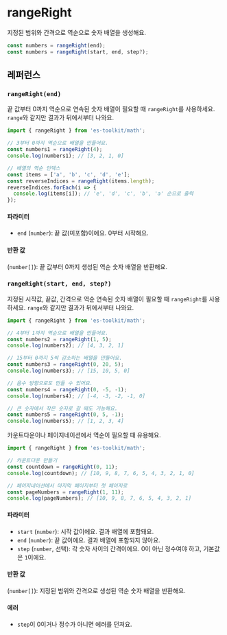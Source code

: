 # rangeRight

지정된 범위와 간격으로 역순으로 숫자 배열을 생성해요.

```typescript
const numbers = rangeRight(end);
const numbers = rangeRight(start, end, step?);
```

## 레퍼런스

### `rangeRight(end)`

끝 값부터 0까지 역순으로 연속된 숫자 배열이 필요할 때 `rangeRight`를 사용하세요. `range`와 같지만 결과가 뒤에서부터 나와요.

```typescript
import { rangeRight } from 'es-toolkit/math';

// 3부터 0까지 역순으로 배열을 만들어요.
const numbers1 = rangeRight(4);
console.log(numbers1); // [3, 2, 1, 0]

// 배열의 역순 인덱스
const items = ['a', 'b', 'c', 'd', 'e'];
const reverseIndices = rangeRight(items.length);
reverseIndices.forEach(i => {
  console.log(items[i]); // 'e', 'd', 'c', 'b', 'a' 순으로 출력
});
```

#### 파라미터

- `end` (`number`): 끝 값(미포함)이에요. 0부터 시작해요.

#### 반환 값

(`number[]`): 끝 값부터 0까지 생성된 역순 숫자 배열을 반환해요.

### `rangeRight(start, end, step?)`

지정된 시작값, 끝값, 간격으로 역순 연속된 숫자 배열이 필요할 때 `rangeRight`를 사용하세요. `range`와 같지만 결과가 뒤에서부터 나와요.

```typescript
import { rangeRight } from 'es-toolkit/math';

// 4부터 1까지 역순으로 배열을 만들어요.
const numbers2 = rangeRight(1, 5);
console.log(numbers2); // [4, 3, 2, 1]

// 15부터 0까지 5씩 감소하는 배열을 만들어요.
const numbers3 = rangeRight(0, 20, 5);
console.log(numbers3); // [15, 10, 5, 0]

// 음수 방향으로도 만들 수 있어요.
const numbers4 = rangeRight(0, -5, -1);
console.log(numbers4); // [-4, -3, -2, -1, 0]

// 큰 숫자에서 작은 숫자로 갈 때도 가능해요.
const numbers5 = rangeRight(0, 5, -1);
console.log(numbers5); // [1, 2, 3, 4]
```

카운트다운이나 페이지네이션에서 역순이 필요할 때 유용해요.

```typescript
import { rangeRight } from 'es-toolkit/math';

// 카운트다운 만들기
const countdown = rangeRight(0, 11);
console.log(countdown); // [10, 9, 8, 7, 6, 5, 4, 3, 2, 1, 0]

// 페이지네이션에서 마지막 페이지부터 첫 페이지로
const pageNumbers = rangeRight(1, 11);
console.log(pageNumbers); // [10, 9, 8, 7, 6, 5, 4, 3, 2, 1]
```

#### 파라미터

- `start` (`number`): 시작 값이에요. 결과 배열에 포함돼요.
- `end` (`number`): 끝 값이에요. 결과 배열에 포함되지 않아요.
- `step` (`number`, 선택): 각 숫자 사이의 간격이에요. 0이 아닌 정수여야 하고, 기본값은 `1`이에요.

#### 반환 값

(`number[]`): 지정된 범위와 간격으로 생성된 역순 숫자 배열을 반환해요.

#### 에러

- `step`이 0이거나 정수가 아니면 에러를 던져요.
